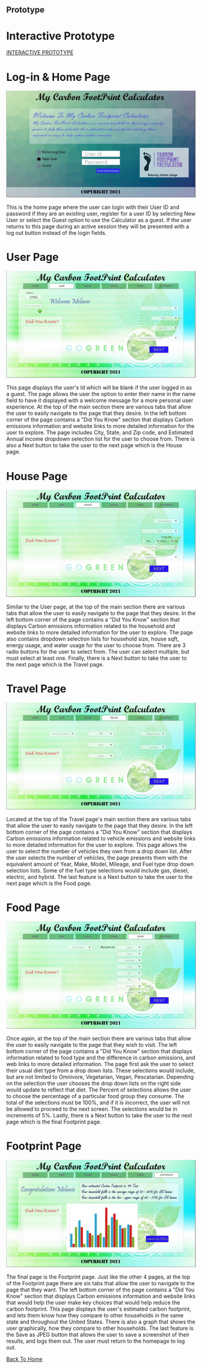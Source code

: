 ## Prototype

# Interactive Prototype
<a href="https://xd.adobe.com/view/ecebd52c-d3e5-4e16-a6a5-15b3a2f68098-b9b8/?fullscreen">INTERACTIVE PROTOTYPE</a>

# Log-in & Home Page
![Log-in & Home Page](https://github.com/montiqum/My_Carbon_Footprint_Calculator/blob/main/Prototypes/Prototype_03122021/homepageproto.JPG)

This is the home page where the user can login with their User ID and password if they are an existing user, register for a user ID by selecting New User or select the Guest option to use the Calculator as a guest. If the user returns to this page during an active session they will be presented with a log out button instead of the login fields.

# User Page
![User Page](https://github.com/montiqum/My_Carbon_Footprint_Calculator/blob/main/Prototypes/Prototype_03122021/UserPage.JPG)

This page displays the user's Id which will be blank if the user logged in as a guest. The page allows the user the option to enter their name in the name field to have it displayed with a welcome message for a more personal user experience. At the top of the main section there are various tabs that allow the user to easily navigate to the page that they desire. In the left bottom corner of the page contains a "Did You Know" section that displays Carbon emissions information and website links to more detailed information for the user to explore. The page includes City, State, and Zip code, and Estimated Annual income dropdown selection list for the user to choose from. There is also a Next button to take the user to the next page which is the House page.

# House Page
![House Page](https://github.com/montiqum/My_Carbon_Footprint_Calculator/blob/main/Prototypes/Prototype_03122021/HousePage3.JPG)

Similar to the User page, at the top of the main section there are various tabs that allow the user to easily navigate to the page that they desire. In the left bottom corner of the page contains a "Did You Know" section that displays Carbon emissions information  related to the household and website links to more detailed information for the user to explore. The page also contains dropdown selection lists for household size, house sqft, energy usage, and water usage for the user to choose from. There are 3 radio buttons for the user to select from. The user can select multiple, but must select at least one. Finally, there is a Next button to take the user to the next page which is the Travel page.

# Travel Page
![Travel Page](https://github.com/montiqum/My_Carbon_Footprint_Calculator/blob/main/Prototypes/Prototype_03122021/TravelPage4.JPG)

Located at the top of the Travel page's main section there are various tabs that allow the user to easily navigate to the page that they desire. In the left bottom corner of the page contains a "Did You Know" section that displays Carbon emissions information  related to vehicle emissions and website links to more detailed information for the user to explore. This page allows the user to select the number of vehicles they own from a drop down list. After the user selects the number of vehicles, the page presents them with the equivalent amount of Year, Make, Model, Mileage, and Fuel type drop down selection lists. Some of the fuel type selections would include gas, diesel, electric, and hybrid. The last feature is a Next button to take the user to the next page which is the Food page.

# Food Page
![Food Page](https://github.com/montiqum/My_Carbon_Footprint_Calculator/blob/main/Prototypes/Prototype_03122021/FoodPage5.JPG)

Once again, at the top of the main section there are various tabs that allow the user to easily navigate to the page that they wish to visit. The left bottom corner of the page contains a "Did You Know" section that displays information related to food type and the difference in carbon emissions, and web links to more detailed information. The page first ask the user to select their usual diet type from a drop down lists. These selections would include, but are not limited to Omnivore, Vegetarian, Vegan, Pescatarian. Depending on the selection the user chooses the drop down lists on the right side would update to reflect that diet. The Percent of selections allows the user to choose the percentage of a particular food group they consume. The total of the selections must be 100%, and if it is incorrect, the user will not be allowed to proceed to the next screen. The selections would be in increments of 5%. Lastly, there is a Next button to take the user to the next page which is the final Footprint page.

# Footprint Page
![Footprint Page](https://github.com/montiqum/My_Carbon_Footprint_Calculator/blob/main/Prototypes/Prototype_03122021/Footprint6.JPG)

The final page is the Footprint page. Just like the other 4 pages, at the top of the Footprint page there are six tabs that allow the user to navigate to the page that they want. The left bottom corner of the page contains a "Did You Know" section that displays Carbon emissions information and website links that would help the user make key choices that would help reduce the carbon footprint. This page displays the user's estimated carbon footprint, and lets them know how they compare to other households in the same state and throughout the United States. There is also a graph that shows the user graphically, how they compare to other households. The last feature is the Save as JPEG button that allows the user to save a screenshot of their results, and logs them out. The user must return to the homepage to log out.

[Back To Home](https://github.com/montiqum/My_Carbon_Footprint_Calculator)
